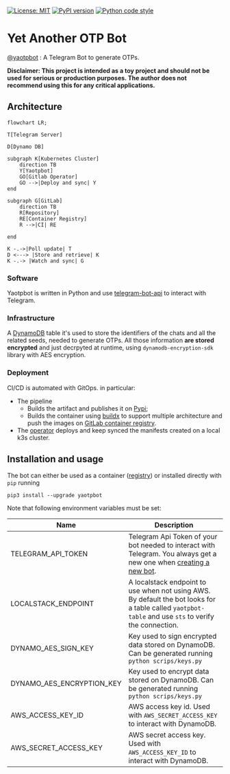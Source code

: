 [![License: MIT](https://img.shields.io/badge/License-MIT-yellow.svg)](https://opensource.org/licenses/MIT) [![PyPI version](https://badge.fury.io/py/yaotpbot.svg)](https://badge.fury.io/py/yaotpbot)  [![Python code style](https://img.shields.io/badge/code_style-black-000000.svg)](https://github.com/ambv/black)




# Yet Another OTP Bot

[@yaotpbot](https://t.me/yaotpbot) : A Telegram Bot to generate OTPs.

**Disclaimer: This project is intended as a toy project and should not be used for serious or production purposes. The author does not recommend using this for any critical applications.**



## Architecture

```mermaid
flowchart LR;

T[Telegram Server]

D[Dynamo DB]

subgraph K[Kubernetes Cluster]
    direction TB
    Y[Yaotpbot]
    GO[Gitlab Operator]
    GO -->|Deploy and sync| Y
end

subgraph G[GitLab]
    direction TB
    R[Repository]
    RE[Container Registry]
    R -->|CI| RE

end

K -.->|Poll update| T
D <---> |Store and retrieve| K
K -.-> |Watch and sync| G
```


### Software
Yaotpbot is written in Python and use [telegram-bot-api](https://github.com/python-telegram-bot/python-telegram-bot) to interact with Telegram.

### Infrastructure
A [DynamoDB](https://aws.amazon.com/dynamodb/) table it's used to store the identifiers of the chats and all the related seeds, needed to generate OTPs. All those information **are stored encrypted** and just decrpyted at runtime, using `dynamodb-encryption-sdk` library with AES encryption.

### Deployment
CI/CD is automated with GitOps. in particular:
- The pipeline
    - Builds the artifact and publishes it on [Pypi](https://pypi.org/project/yaotpbot/);
    - Builds the container using [buildx](https://docs.docker.com.xy2401.com/buildx/working-with-buildx/) to support multiple architecture and push the images on [GitLab container registry](https://gitlab.com/ollaww/yaotpbot/container_registry).
- The [operator](https://docs.gitlab.com/ee/user/clusters/agent/install/index.html) deploys and keep synced the manifests created on a local k3s cluster.

## Installation and usage

The bot can either be used as a container ([registry](https://gitlab.com/ollaww/yaotpbot/container_registry)) or installed directly with `pip` running

```
pip3 install --upgrade yaotpbot 
```
Note that following environment variables must be set:

| Name        | Description |
|---------------------------|---|
| TELEGRAM_API_TOKEN       | Telegram Api Token of your bot needed to interact with Telegram. You always get a new one when [creating a new bot](https://core.telegram.org/bots/api). |
| LOCALSTACK_ENDPOINT       | A localstack endpoint to use when not using AWS. By default the bot looks for a table called `yaotpbot-table` and use `sts` to verify the connection. |
| DYNAMO_AES_SIGN_KEY       | Key used to sign encrypted data stored on DynamoDB. Can be generated running `python scrips/keys.py` |
| DYNAMO_AES_ENCRYPTION_KEY | Key used to encrypt data stored on DynamoDB. Can be generated running `python scrips/keys.py` |
| AWS_ACCESS_KEY_ID         | AWS access key id. Used with `AWS_SECRET_ACCESS_KEY` to interact with DynamoDB. |
| AWS_SECRET_ACCESS_KEY         | AWS secret access key. Used with  `AWS_ACCESS_KEY_ID` to interact with DynamoDB. |
